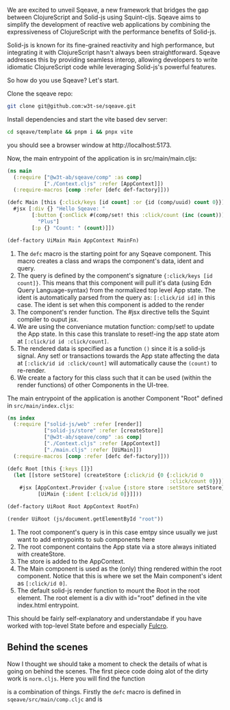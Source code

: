 <a id="intro"></a>
We are excited to unveil Sqeave, a new framework that bridges the gap between ClojureScript and Solid-js using Squint-cljs. Sqeave aims to simplify the development of reactive web applications by combining the expressiveness of ClojureScript with the performance benefits of Solid-js.

Solid-js is known for its fine-grained reactivity and high performance, but integrating it with ClojureScript hasn't always been straightforward. Sqeave addresses this by providing seamless interop, allowing developers to write idiomatic ClojureScript code while leveraging Solid-js's powerful features.

So how do you use Sqeave? Let's start.

Clone the sqeave repo:

``` bash
git clone git@github.com:w3t-se/sqeave.git
```
Install dependencies and start the vite based dev server:
``` bash
cd sqeave/template && pnpm i && pnpx vite
```
you should see a browser window at http://localhost:5173.

Now, the main entrypoint of the application is in src/main/main.cljs:

<a id="main component"></a>
``` clojure
(ns main
  (:require ["@w3t-ab/sqeave/comp" :as comp]
            ["./Context.cljs" :refer [AppContext]])
  (:require-macros [comp :refer [defc def-factory]]))

(defc Main [this {:click/keys [id count] :or {id (comp/uuid) count 0}}]     ; 1, 2
  #jsx [:div {} "Hello Sqeave: "                                            ; 3
        [:button {:onClick #(comp/set! this :click/count (inc (count)))}
          "Plus"]                                                           ; 4
        [:p {} "Count: " (count)]])                                         ; 5

(def-factory UiMain Main AppContext MainFn)                                 ; 6
```

1. The `defc` macro is the starting point for any Sqeave component. This macro creates a class and wraps the component's data, ident and query.
2. The query is defined by the component's signature `{:click/keys [id count]}`. This means that this component will pull it's data (using Edn Query Language-syntax) from the normalized top level App state. The ident is automatically parsed from the query as: `[:click/id id]` in this case. The ident is set when this component is added to the render
3. The component's render function. The #jsx directive tells the Squint compiler to ouput jsx.
4. We are using the conveniance mutation function: comp/set! to update the App state. In this case this translate to reset!-ing the app state atom at `[:click/id id :click/count]`.
5. The rendered data is specified as a function `()` since it is a solid-js signal. Any set! or transactions towards the App state affecting the data at `[:click/id id :click/count]` will automatically cause the `(count)` to re-render.
6. We create a factory for this class such that it can be used (within the render functions) of other Components in the UI-tree.

The main entrypoint of the application is another Component "Root" defined in `src/main/index.cljs`:
<a id="root component"></a>
``` clojure
(ns index
  (:require ["solid-js/web" :refer [render]]
            ["solid-js/store" :refer [createStore]]
            ["@w3t-ab/sqeave/comp" :as comp]
            ["./Context.cljs" :refer [AppContext]]
            ["./main.cljs" :refer [UiMain]])
  (:require-macros [comp :refer [defc def-factory]]))

(defc Root [this {:keys []}]                                                ; 1
  (let [[store setStore] (createStore {:click/id {0 {:click/id 0            ; 2
                                                     :click/count 0}}})]
    #jsx [AppContext.Provider {:value {:store store :setStore setStore}}    ; 3
          [UiMain {:ident [:click/id 0]}]]))                                ; 4

(def-factory UiRoot Root AppContext RootFn)

(render UiRoot (js/document.getElementById "root"))                         ; 5
```

1. The root component's query is in this case emtpy since usually we just want to add entrypoints to sub components here
2. The root component contains the App state via a store always initiated with createStore.
3. The store is added to the AppContext.
4. The Main component is used as the (only) thing rendered within the root component. Notice that this is where we set the Main component's ident as `[:click/id 0]`.
5. The default solid-js render function to mount the Root in the root element. The root element is a div with id="root" defined in the vite index.html entrypoint.

This should be fairly self-explanatory and understandabe if you have worked with top-level State before and especially [Fulcro](https://fulcro.fulcrologic.com/).

<a id="details"></a>

## Behind the scenes
Now I thought we should take a moment to check the details of what is going on behind the scenes. The first piece code doing alot of the dirty work is `norm.cljs`. Here you will find the function 



is a combination of things. Firstly the `defc` macro is defined in `sqeave/src/main/comp.cljc` and is 


